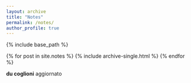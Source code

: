```yaml
---
layout: archive
title: "Notes"
permalink: /notes/
author_profile: true
---
```


{% include base_path %}

{% for post in site.notes %}
  {% include archive-single.html %}
{% endfor %}


**du coglioni** aggiornato
